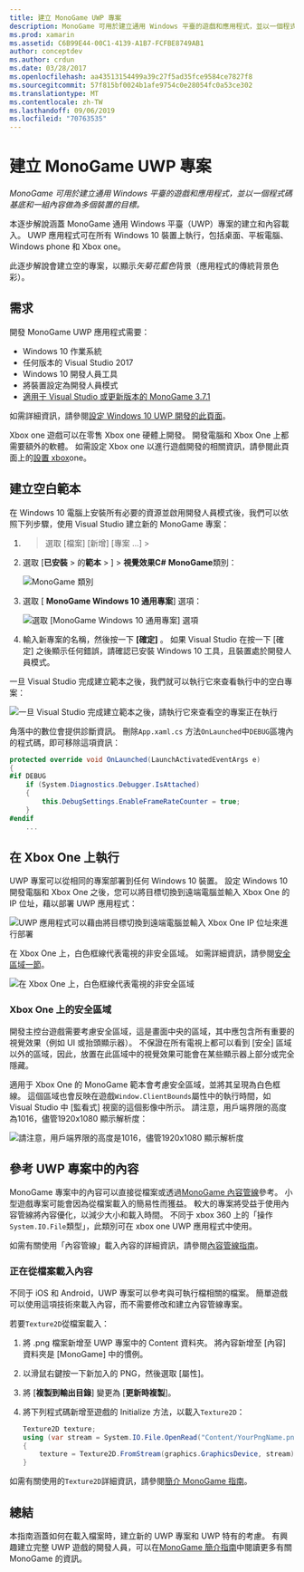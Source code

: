 ```yaml
---
title: 建立 MonoGame UWP 專案
description: MonoGame 可用於建立通用 Windows 平臺的遊戲和應用程式，並以一個程式碼基底和一組內容做為多個裝置的目標。
ms.prod: xamarin
ms.assetid: C6B99E44-00C1-4139-A1B7-FCFBE8749AB1
author: conceptdev
ms.author: crdun
ms.date: 03/28/2017
ms.openlocfilehash: aa43513154499a39c27f5ad35fce9584ce7827f8
ms.sourcegitcommit: 57f815bf0024b1afe9754c0e28054fc0a53ce302
ms.translationtype: MT
ms.contentlocale: zh-TW
ms.lasthandoff: 09/06/2019
ms.locfileid: "70763535"
---
```

# <a name="creating-a-monogame-uwp-project"></a>建立 MonoGame UWP 專案

_MonoGame 可用於建立通用 Windows 平臺的遊戲和應用程式，並以一個程式碼基底和一組內容做為多個裝置的目標。_

本逐步解說涵蓋 MonoGame 通用 Windows 平臺（UWP）專案的建立和內容載入。 UWP 應用程式可在所有 Windows 10 裝置上執行，包括桌面、平板電腦、Windows phone 和 Xbox one。

此逐步解說會建立空的專案，以顯示*矢菊花藍色*背景（應用程式的傳統背景色彩）。

## <a name="requirements"></a>需求

開發 MonoGame UWP 應用程式需要：

- Windows 10 作業系統
- 任何版本的 Visual Studio 2017
- Windows 10 開發人員工具
- 將裝置設定為開發人員模式
- [適用于 Visual Studio 或更新版本的 MonoGame 3.7.1](http://community.monogame.net/t/monogame-3-7-1-release/11173)

如需詳細資訊，請參閱[設定 Windows 10 UWP 開發的此頁面](https://msdn.microsoft.com/windows/uwp/get-started/get-set-up)。

Xbox one 遊戲可以在零售 Xbox one 硬體上開發。 開發電腦和 Xbox One 上都需要額外的軟體。 如需設定 Xbox one 以進行遊戲開發的相關資訊，請參閱此頁面上的[設置 xbox](https://msdn.microsoft.com/windows/uwp/xbox-apps/index)one。

## <a name="creating-an-empty-template"></a>建立空白範本

在 Windows 10 電腦上安裝所有必要的資源並啟用開發人員模式後，我們可以依照下列步驟，使用 Visual Studio 建立新的 MonoGame 專案：

1.  > 選取 [檔案] [新增] [專案 ...] > 
1. 選取 [**已安裝** > 的**範本** > ]  > **視覺效果C#**  **MonoGame**類別：

    ![](uwp-images/image1.png "MonoGame 類別")

1. 選取 [ **MonoGame Windows 10 通用專案**] 選項：

    ![](uwp-images/image2.png "選取 [MonoGame Windows 10 通用專案] 選項")

1. 輸入新專案的名稱，然後按一下 **[確定]** 。
如果 Visual Studio 在按一下 [確定] 之後顯示任何錯誤，請確認已安裝 Windows 10 工具，且裝置處於開發人員模式。

一旦 Visual Studio 完成建立範本之後，我們就可以執行它來查看執行中的空白專案：

![](uwp-images/image3.png "一旦 Visual Studio 完成建立範本之後，請執行它來查看空的專案正在執行")

角落中的數位會提供診斷資訊。 刪除`App.xaml.cs` 方法`OnLaunched`中`DEBUG`區塊內的程式碼，即可移除這項資訊：

```csharp
protected override void OnLaunched(LaunchActivatedEventArgs e)
{
#if DEBUG
    if (System.Diagnostics.Debugger.IsAttached)
    {
        this.DebugSettings.EnableFrameRateCounter = true;
    }
#endif
    ...
```

## <a name="running-on-xbox-one"></a>在 Xbox One 上執行

UWP 專案可以從相同的專案部署到任何 Windows 10 裝置。 設定 Windows 10 開發電腦和 Xbox One 之後，您可以將目標切換到遠端電腦並輸入 Xbox One 的 IP 位址，藉以部署 UWP 應用程式：

![](uwp-images/remote.png "UWP 應用程式可以藉由將目標切換到遠端電腦並輸入 Xbox One IP 位址來進行部署")

在 Xbox One 上，白色框線代表電視的非安全區域。 如需詳細資訊，請參閱[安全區域一節](#safe-area-on-xbox-one)。

![](uwp-images/safearea.png "在 Xbox One 上，白色框線代表電視的非安全區域")

### <a name="safe-area-on-xbox-one"></a>Xbox One 上的安全區域

開發主控台遊戲需要考慮安全區域，這是畫面中央的區域，其中應包含所有重要的視覺效果（例如 UI 或抬頭顯示器）。 不保證在所有電視上都可以看到 [安全] 區域以外的區域，因此，放置在此區域中的視覺效果可能會在某些顯示器上部分或完全隱藏。

適用于 Xbox One 的 MonoGame 範本會考慮安全區域，並將其呈現為白色框線。 這個區域也會反映在遊戲`Window.ClientBounds`屬性中的執行時間，如 Visual Studio 中 [監看式] 視窗的這個影像中所示。 請注意，用戶端界限的高度為1016，儘管1920x1080 顯示解析度：

![](uwp-images/clientbounds.png "請注意，用戶端界限的高度是1016，儘管1920x1080 顯示解析度")

## <a name="referencing-content-in-uwp-projects"></a>參考 UWP 專案中的內容

MonoGame 專案中的內容可以直接從檔案或透過[MonoGame 內容管線](https://github.com/xamarin/docs-archive/blob/master/Docs/CocosSharp/content-pipeline/introduction.md)參考。 小型遊戲專案可能會因為從檔案載入的簡易性而獲益。 較大的專案將受益于使用內容管線將內容優化，以減少大小和載入時間。 不同于 xbox 360 上的「操作`System.IO.File`類型」，此類別可在 xbox one UWP 應用程式中使用。

如需有關使用「內容管線」載入內容的詳細資訊，請參閱[內容管線指南](https://github.com/xamarin/docs-archive/blob/master/Docs/CocosSharp/content-pipeline/introduction.md)。

### <a name="loading-content-from-file"></a>正在從檔案載入內容

不同于 iOS 和 Android，UWP 專案可以參考與可執行檔相關的檔案。 簡單遊戲可以使用這項技術來載入內容，而不需要修改和建立內容管線專案。

若要`Texture2D`從檔案載入：

1. 將 .png 檔案新增至 UWP 專案中的 Content 資料夾。 將內容新增至 [內容] 資料夾是 [MonoGame] 中的慣例。
1. 以滑鼠右鍵按一下新加入的 PNG，然後選取 [屬性]。
1. 將 [**複製到輸出目錄**] 變更為 [**更新時複製**]。
1. 將下列程式碼新增至遊戲的 Initialize 方法，以載入`Texture2D`：

    ```csharp
    Texture2D texture;
    using (var stream = System.IO.File.OpenRead("Content/YourPngName.png"))
    {
        texture = Texture2D.FromStream(graphics.GraphicsDevice, stream);
    }
    ```

如需有關使用的`Texture2D`詳細資訊，請參閱[簡介 MonoGame 指南](~/graphics-games/monogame/introduction/index.md)。

## <a name="summary"></a>總結

本指南涵蓋如何在載入檔案時，建立新的 UWP 專案和 UWP 特有的考慮。 有興趣建立完整 UWP 遊戲的開發人員，可以在[MonoGame 簡介指南](~/graphics-games/monogame/introduction/index.md)中閱讀更多有關 MonoGame 的資訊。
